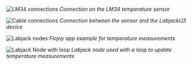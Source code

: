 ![LM34 connections](https://res.cloudinary.com/dhopxs1y3/image/upload/v1681998838/flojoy-docs/Labjacku3/LABJACKU3_sensor_dphqly.jpg)
_Connection on the LM34 temperature sensor_

![Cable connections](https://res.cloudinary.com/dhopxs1y3/image/upload/v1681998837/flojoy-docs/Labjacku3/LABJACKU3_connections_ojffn2.jpg)
_Connection between the sensor and the LabjackU3 device_

![Labjack nodes](https://res.cloudinary.com/dhopxs1y3/image/upload/v1681998837/flojoy-docs/Labjacku3/LABJACKU3_nodes_nenhsn.png)
_Flojoy app example for temperature measurements_

![Labjack Node with loop](https://res.cloudinary.com/dhopxs1y3/image/upload/v1681998837/flojoy-docs/Labjacku3/LABJACKU3_nodeswithloop_wcn0c1.png)
_Labjack node used with a loop to update temperature measurements_
